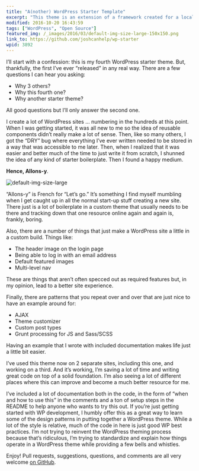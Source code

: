 ```yaml
---
title: "A(nother) WordPress Starter Template"
excerpt: "This theme is an extension of a framework created for a local agency that wanted a way to spin up custom WordPress sites quickly and correctly. It grew into the starting point for all sites that I create."
modified: 2016-10-20 16:43:59
tags: ["WordPress", "Open Source"]
featured_img: /_images/2016/03/default-img-size-large-150x150.png
link_to: https://github.com/joshcanhelp/wp-starter
wpid: 3892
---
```



I’ll start with a confession: this is my fourth WordPress starter theme. But, thankfully, the first I’ve ever “released” in any real way. There are a few questions I can hear you asking:

- Why 3 others?
- Why this fourth one?
- Why another starter theme?

All good questions but I’ll only answer the second one.

I create a lot of WordPress sites … numbering in the hundreds at this point. When I was getting started, it was all new to me so the idea of reusable components didn’t really make a lot of sense. Then, like so many others, I got the “DRY” bug where everything I’ve ever written needed to be stored in a way that was accessible to me later. Then, when I realized that it was easier and better much of the time to just write it from scratch, I shunned the idea of any kind of starter boilerplate. Then I found a happy medium.

**Hence, Allons-y**.

![default-img-size-large](/_images/2016/03/default-img-size-large.png)

“Allons-y” is French for “Let’s go.” It’s something I find myself mumbling when I get caught up in all the normal start-up stuff creating a new site. There just is a lot of boilerplate in a custom theme that usually needs to be there and tracking down that one resource online again and again is, frankly, boring.

Also, there are a number of things that just make a WordPress site a little in a custom build. Things like:

- The header image on the login page
- Being able to log in with an email address
- Default featured images
- Multi-level nav

These are things that aren’t often specced out as required features but, in my opinion, lead to a better site experience.

Finally, there are patterns that you repeat over and over that are just nice to have an example around for:

- AJAX
- Theme customizer
- Custom post types
- Grunt processing for JS and Sass/SCSS

Having an example that I wrote with included documentation makes life just a little bit easier.

I’ve used this theme now on 2 separate sites, including this one, and working on a third. And it’s working, I’m saving a lot of time and writing great code on top of a solid foundation. I’m also seeing a lot of different places where this can improve and become a much better resource for me.

I’ve included a lot of documentation both in the code, in the form of “when and how to use this” in the comments and a ton of setup steps in the README to help anyone who wants to try this out. If you’re just getting started with WP development, I humbly offer this as a great way to learn some of the design patterns in putting together a WordPress theme. While a lot of the style is relative, much of the code in here is just good WP best practices. I’m not trying to reinvent the WordPress theming process because that’s ridiculous, I’m trying to standardize and explain how things operate in a WordPress theme while providing a few bells and whistles.

Enjoy! Pull requests, suggestions, questions, and comments are all very welcome [on GitHub](https://github.com/joshcanhelp/wp-starter).
